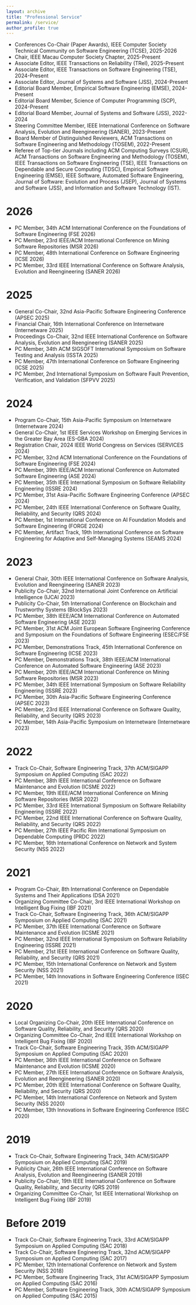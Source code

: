 ```yaml
---
layout: archive
title: "Professional Service"
permalink: /service/
author_profile: true
---
```

- Conferences Co-Chair (Paper Awards), IEEE Computer Society Technical Community on Software Engineering (TCSE), 2025-2026
- Chair, IEEE Macau Computer Society Chapter, 2025-Present
- Associate Editor, IEEE Transactions on Reliability (TRel), 2025-Present
- Associate Editor, IEEE Transactions on Software Engineering (TSE), 2024-Present
- Associate Editor, Journal of Systems and Software (JSS), 2024-Present
- Editorial Board Member, Empirical Software Engineering (EMSE), 2024-Present
- Editorial Board Member, Science of Computer Programming (SCP), 2024-Present
- Editorial Board Member, Journal of Systems and Software (JSS), 2022-2024
- Steering Committee Member, IEEE International Conference on Software Analysis, Evolution and Reengineering (SANER), 2023-Present
- Board Member of Distinguished Reviewers, ACM Transactions on Software Engineering and Methodology (TOSEM), 2022-Present 
- Referee of Top-tier Journals including ACM Computing Surveys (CSUR), ACM Transactions on Software Engineering and Methodology (TOSEM), IEEE Transactions on Software Engineering (TSE), IEEE Transactions on Dependable and Secure Computing (TDSC), Empirical Software Engineering (EMSE), IEEE Software, Automated Software Engineering, Journal of Software: Evolution and Process (JSEP), Journal of Systems and Software (JSS), and Information and Software Technology (IST). 

2026
======
- PC Member, 34th ACM International Conference on the Foundations of Software Engineering (FSE 2026)
- PC Member, 23rd IEEE/ACM International Conference on Mining Software Repositories (MSR 2026)
- PC Member, 48th International Conference on Software Engineering (ICSE 2026)
- PC Member, 33rd IEEE International Conference on Software Analysis, Evolution and Reengineering (SANER 2026)
  
2025
======
- General Co-Chair, 32nd Asia-Pacific Software Engineering Conference (APSEC 2025)
- Financial Chair, 16th International Conference on Internetware (Internetware 2025)
- Proceedings Co-Chair, 32nd IEEE International Conference on Software Analysis, Evolution and Reengineering (SANER 2025)
- PC Member, 34th ACM SIGSOFT International Symposium on Software Testing and Analysis (ISSTA 2025)
- PC Member, 47th International Conference on Software Engineering (ICSE 2025)
- PC Member, 2nd International Symposium on Software Fault Prevention, Verification, and Validation (SFPVV 2025) 

2024
======
- Program Co-Chair, 15th Asia-Pacific Symposium on Internetware (Internetware 2024)
- General Co-Chair, 1st IEEE Services Workshop on Emerging Services in the Greater Bay Area (ES-GBA 2024)
- Registration Chair, 2024 IEEE World Congress on Services (SERVICES 2024)
- PC Member, 32nd ACM International Conference on the Foundations of Software Engineering (FSE 2024)
- PC Member, 39th IEEE/ACM International Conference on Automated Software Engineering (ASE 2024)
- PC Member, 35th IEEE International Symposium on Software Reliability Engineering (ISSRE 2024)
- PC Member, 31st Asia-Pacific Software Engineering Conference (APSEC 2024)
- PC Member, 24th IEEE International Conference on Software Quality, Reliability, and Security (QRS 2024)
- PC Member, 1st International Conference on AI Foundation Models and Software Engineering (FORGE 2024)
- PC Member, Artifact Track, 19th International Conference on Software Engineering for Adaptive and Self-Managing Systems (SEAMS 2024)

2023
======
- General Chair, 30th IEEE International Conference on Software Analysis, Evolution and Reengineering (SANER 2023)
- Publicity Co-Chair, 32nd International Joint Conference on Artificial Intelligence (IJCAI 2023)
- Publicity Co-Chair, 5th International Conference on Blockchain and Trustworthy Systems (BlockSys 2023)
- PC Member, 38th IEEE/ACM International Conference on Automated Software Engineering (ASE 2023)
- PC Member, 31st ACM Joint European Software Engineering Conference and Symposium on the Foundations of Software Engineering (ESEC/FSE 2023)
- PC Member, Demonstrations Track, 45th International Conference on Software Engineering (ICSE 2023)
- PC Member, Demonstrations Track, 38th IEEE/ACM International Conference on Automated Software Engineering (ASE 2023)
- PC Member, 20th IEEE/ACM International Conference on Mining Software Repositories (MSR 2023)
- PC Member, 34th IEEE International Symposium on Software Reliability Engineering (ISSRE 2023)
- PC Member, 30th Asia-Pacific Software Engineering Conference (APSEC 2023)
- PC Member, 23rd IEEE International Conference on Software Quality, Reliability, and Security (QRS 2023)
- PC Member, 14th Asia-Pacific Symposium on Internetware (Internetware 2023)

2022
======
- Track Co-Chair, Software Engineering Track, 37th ACM/SIGAPP Symposium on Applied Computing (SAC 2022)
- PC Member, 38th IEEE International Conference on Software Maintenance and Evolution (ICSME 2022)
- PC Member, 19th IEEE/ACM International Conference on Mining Software Repositories (MSR 2022)
- PC Member, 33rd IEEE International Symposium on Software Reliability Engineering (ISSRE 2022)
- PC Member, 22nd IEEE International Conference on Software Quality, Reliability, and Security (QRS 2022)
- PC Member, 27th IEEE Pacific Rim International Symposium on Dependable Computing (PRDC 2022)
- PC Member, 16th International Conference on Network and System Security (NSS 2022)

2021
======
- Program Co-Chair, 8th International Conference on Dependable Systems and Their Applications (DSA 2021)
- Organizing Committee Co-Chair, 3rd IEEE International Workshop on Intelligent Bug Fixing (IBF 2021)
- Track Co-Chair, Software Engineering Track, 36th ACM/SIGAPP Symposium on Applied Computing (SAC 2021)
- PC Member, 37th IEEE International Conference on Software Maintenance and Evolution (ICSME 2021)
- PC Member, 32nd IEEE International Symposium on Software Reliability Engineering (ISSRE 2021)
- PC Member, 21st IEEE International Conference on Software Quality, Reliability, and Security (QRS 2021)
- PC Member, 15th International Conference on Network and System Security (NSS 2021)
- PC Member, 14th Innovations in Software Engineering Conference (ISEC 2021)

2020
======
- Local Organizing Co-Chair, 20th IEEE International Conference on Software Quality, Reliability, and Security (QRS 2020)
- Organizing Committee Co-Chair, 2nd IEEE International Workshop on Intelligent Bug Fixing (IBF 2020)
- Track Co-Chair, Software Engineering Track, 35th ACM/SIGAPP Symposium on Applied Computing (SAC 2020)
- PC Member, 36th IEEE International Conference on Software Maintenance and Evolution (ICSME 2020)
- PC Member, 27th IEEE International Conference on Software Analysis, Evolution and Reengineering (SANER 2020)
- PC Member, 20th IEEE International Conference on Software Quality, Reliability, and Security (QRS 2020)
- PC Member, 14th International Conference on Network and System Security (NSS 2020)
- PC Member, 13th Innovations in Software Engineering Conference (ISEC 2020)

2019
======
- Track Co-Chair, Software Engineering Track, 34th ACM/SIGAPP Symposium on Applied Computing (SAC 2019)
- Publicity Chair, 26th IEEE International Conference on Software Analysis, Evolution and Reengineering (SANER 2019)
- Publicity Co-Chair, 19th IEEE International Conference on Software Quality, Reliability, and Security (QRS 2019)
- Organizing Committee Co-Chair, 1st IEEE International Workshop on Intelligent Bug Fixing (IBF 2019)

Before 2019
======
- Track Co-Chair, Software Engineering Track, 33rd ACM/SIGAPP Symposium on Applied Computing (SAC 2018)
- Track Co-Chair, Software Engineering Track, 32nd ACM/SIGAPP Symposium on Applied Computing (SAC 2017)
- PC Member, 12th International Conference on Network and System Security (NSS 2018)
- PC Member, Software Engineering Track, 31st ACM/SIGAPP Symposium on Applied Computing (SAC 2016)
- PC Member, Software Engineering Track, 30th ACM/SIGAPP Symposium on Applied Computing (SAC 2015)
